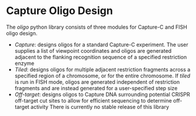 # Capture Oligo Design
The *oligo* python library consists of three modules for Capture-C and FISH oligo design.<br>
* *Capture*: designs oligos for a standard Capture-C experiment. The user supplies a list of viewpoint coordinates and oligos are generated adjacent to the flanking recognition sequence of a specified restriction enzyme
* *Tiled*: designs oligos for multiple adjacent restriction fragments across a specified region of a chromosome, or for the entire chromosome. If *tiled* is run in FISH mode, oligos are generated independent of restriction fragments and
  are instead generated for a user-specified step size
* *Off-target*: designs oligos to Capture DNA surrounding potential CRISPR off-target cut sites to allow for efficient sequencing to determine off-target activity
There is currently no stable release of this library
